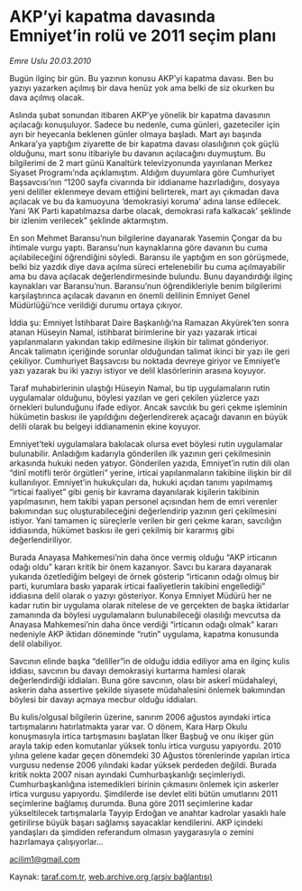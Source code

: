 # AKP’yi kapatma davasında Emniyet’in rolü ve 2011 seçim planı

*Emre Uslu 20.03.2010*

<div class="yazi"><p>Bugün ilginç bir gün. Bu yazının konusu AKP’yi kapatma davası. Ben bu yazıyı yazarken açılmış bir dava henüz yok ama belki de siz okurken bu dava açılmış olacak.</p>
<p>Aslında şubat sonundan itibaren AKP’ye yönelik bir kapatma davasının açılacağı konuşuluyor. Sadece bu nedenle, cuma günleri, gazeteciler için ayrı bir heyecanla beklenen günler olmaya başladı. Mart ayı başında Ankara’ya yaptığım ziyarette de bir kapatma davası olasılığının çok güçlü olduğunu, mart sonu itibariyle bu davanın açılacağını duymuştum. Bu bilgilerimi de 2 mart günü Kanaltürk televizyonunda yayınlanan Merkez Siyaset Programı’nda açıklamıştım. Aldığım duyumlara göre Cumhuriyet Başsavcısı’nın “1200 sayfa civarında bir iddianame hazırladığını, dosyaya yeni deliller eklenmeye devam ettiğini belirterek, mart ayı çıkmadan dava açılacak ve bu da kamuoyuna ‘demokrasiyi koruma’ adına lanse edilecek. Yani ‘AK Parti kapatılmazsa darbe olacak, demokrasi rafa kalkacak’ şeklinde bir izlenim verilecek” şeklinde aktarmıştım.</p>
<p>En son Mehmet Baransu’nun bilgilerine dayanarak Yasemin Çongar da bu ihtimale vurgu yaptı. Baransu’nun kaynaklarına göre davanın bu cuma açılabileceğini öğrendiğini söyledi. Baransu ile yaptığım en son görüşmede, belki biz yazdık diye dava açılma süreci ertelenebilir bu cuma açılmayabilir ama bu dava açılacak değerlendirmesinde bulundu. Bunu dayandırdığı ilginç kaynakları var Baransu’nun. Baransu’nun öğrendikleriyle benim bilgilerimi karşılaştırınca açılacak davanın en önemli delilinin Emniyet Genel Müdürlüğü’nce verildiği durumu ortaya çıkıyor.</p>
<p>İddia şu: Emniyet İstihbarat Daire Başkanlığı’na Ramazan Akyürek’ten sonra atanan Hüseyin Namal, istihbarat birimlerine bir yazı yazarak irticai yapılanmaların yakından takip edilmesine ilişkin bir talimat gönderiyor. Ancak talimatın içeriğinde sorunlar olduğundan talimat ikinci bir yazı ile geri çekiliyor. Cumhuriyet Başsavcısı bu noktada devreye giriyor ve Emniyet’e yazı yazarak bu iki yazıyı istiyor ve delil klasörlerinin arasına koyuyor.</p>
<p>Taraf muhabirlerinin ulaştığı Hüseyin Namal, bu tip uygulamaların rutin uygulamalar olduğunu, böylesi yazılan ve geri çekilen yüzlerce yazı örnekleri bulunduğunu ifade ediyor. Ancak savcılık bu geri çekme işleminin hükümetin baskısı ile yapıldığını değerlendirerek açacağı davanın en büyük delili olarak bu belgeyi iddianamenin ekine koyuyor.</p>
<p>Emniyet’teki uygulamalara bakılacak olursa evet böylesi rutin uygulamalar bulunabilir. Anladığım kadarıyla gönderilen ilk yazının geri çekilmesinin arkasında hukuki neden yatıyor. Gönderilen yazıda, Emniyet’in rutin dili olan “dinî motifli terör örgütleri” yerine, irticai yapılanmaların takibine ilişkin bir dil kullanılıyor. Emniyet’in hukukçuları da, hukuki açıdan tanımı yapılmamış “irticai faaliyet” gibi geniş bir kavrama dayanılarak kişilerin takibinin yapılmasının, hem takibi yapan personel açısından hem de emri verenler bakımından suç oluşturabileceğini değerlendirip yazının geri çekilmesini istiyor. Yani tamamen iç süreçlerle verilen bir geri çekme kararı, savcılığın iddiasında, hükümet baskısı ile geri çekilmiş bir kararmış gibi değerlendiriliyor.</p>
<p>Burada Anayasa Mahkemesi’nin daha önce vermiş olduğu “AKP irticanın odağı oldu” kararı kritik bir önem kazanıyor. Savcı bu karara dayanarak yukarıda özetlediğim belgeyi de örnek gösterip “irticanın odağı olmuş bir parti, kurumlara baskı yaparak irticai faaliyetlerin takibini engellediği” iddiasına delil olarak o yazıyı gösteriyor. Konya Emniyet Müdürü her ne kadar rutin bir uygulama olarak nitelese de ve gerçekten de başka iktidarlar zamanında da böylesi uygulamaların bulunabileceği olasılığı mevcutsa da Anayasa Mahkemesi’nin daha önce verdiği “irticanın odağı olmak” kararı nedeniyle AKP iktidarı döneminde “rutin” uygulama, kapatma konusunda delil olabiliyor.</p>
<p>Savcının elinde başka “deliller”in de olduğu iddia ediliyor ama en ilginç kulis iddiası, savcının bu davayı demokrasiyi kurtarma hamlesi olarak değerlendirdiği iddiaları. Buna göre savcının, olası bir askerî müdahaleyi, askerin daha assertive şekilde siyasete müdahalesini önlemek bakımından böylesi bir davayı açmaya mecbur olduğu iddiaları.</p>
<p>Bu kulis/olgusal bilgilerin üzerine, sanırım 2006 ağustos ayındaki irtica tartışmalarını hatırlatmakta yarar var. O dönem, Kara Harp Okulu konuşmasıyla irtica tartışmasını başlatan İlker Başbuğ ve onu ikişer gün arayla takip eden komutanlar yüksek tonlu irtica vurgusu yapıyordu. 2010 yılına gelene kadar geçen dönemdeki 30 Ağustos törenlerinde yapılan irtica vurgusu nedense 2006 yılındaki kadar yüksek perdeden değildi. Burada kritik nokta 2007 nisan ayındaki Cumhurbaşkanlığı seçimleriydi. Cumhurbaşkanlığına istemedikleri birinin çıkmasını önlemek için askerler irtica vurgusu yapıyordu. Şimdilerde ise devlet eliti bütün umutlarını 2011 seçimlerine bağlamış durumda. Buna göre 2011 seçimlerine kadar yükseltilecek tartışmalarla Tayyip Erdoğan ve anahtar kadrolar yasaklı hale getirilirse büyük başarı sağlamış sayacaklar kendilerini. AKP içindeki yandaşları da şimdiden referandum olmasın yaygarasıyla o zemini hazırlamaya çalışıyorlar...</p>
<p><a href="mailto:acilim1@gmail.com">acilim1@gmail.com</a></p>
</div>

Kaynak: [taraf.com.tr](http://www.taraf.com.tr:80/makale/10543.htm), [web.archive.org (arşiv bağlantısı)](http://web.archive.org/web/20100323094912/http://www.taraf.com.tr:80/makale/10543.htm)
